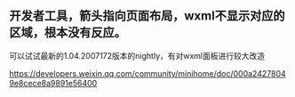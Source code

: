 ## 开发者工具，箭头指向页面布局，wxml不显示对应的区域，根本没有反应。

可以试试最新的1.04.2007172版本的nightly，有对wxml面板进行较大改造

https://developers.weixin.qq.com/community/minihome/doc/000a24278049e8cece8a9891e56400